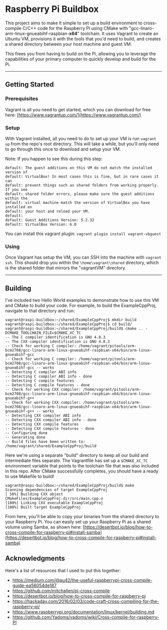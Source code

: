 
# Raspberry Pi Buildbox
This project aims to make it simple to set up a build environment to cross-compile C/C++ code for the Raspberry Pi using CMake with "gcc-linaro-arm-linux-gnueabihf-raspbian-**x64**" toolchain. It uses Vagrant to create an Ubuntu VM, provisions it with the tools that you'd need to build, and creates a shared directory between your host machine and guest VM. 

This frees you from having to build on the Pi, allowing you to leverage the capabilities of your primary computer to quickly develop and build for the Pi.

---
## Getting Started
### Prerequisites
Vagrant is all you need to get started, which you can download for free here: [https://www.vagrantup.com/](https://www.vagrantup.com/)

### Setup
With Vagrant installed, all you need to do to set up your VM is run `vagrant up` from the repo's root directory. This will take a while, but you'll only need to go through this once to download and setup your VM.

Note: If you happen to see this during this step:
```
default: The guest additions on this VM do not match the installed version of
default: VirtualBox! In most cases this is fine, but in rare cases it can
default: prevent things such as shared folders from working properly. If you see
default: shared folder errors, please make sure the guest additions within the
default: virtual machine match the version of VirtualBox you have installed on
default: your host and reload your VM.
default:
default: Guest Additions Version: 5.2.32
default: VirtualBox Version: 6.0
```

You can install this vagrant plugin: `vagrant plugin install vagrant-vbguest`

### Using
Once Vagrant has setup the VM, you can SSH into the machine with `vagrant ssh`. This should drop you within the `\home\vagrant\shared` directory, which is the shared folder that mirrors the "vagrantVM" directory.

---
## Building
I've included two Hello World examples to demonstrate how to use this VM and CMake to build your code. For example, to build the ExampleCppProj, navigate to that directory and run:
```
vagrant@raspi-buildbox:~/shared/ExampleCppProj$ mkdir build
vagrant@raspi-buildbox:~/shared/ExampleCppProj$ cd build/
vagrant@raspi-buildbox:~/shared/ExampleCppProj/build$ cmake .. -DCMAKE_TOOLCHAIN_FILE=$CMAKE_XC_TC
-- The C compiler identification is GNU 4.8.3
-- The CXX compiler identification is GNU 4.8.3
-- Check for working C compiler: /home/vagrant/pitools/arm-bcm2708/gcc-linaro-arm-linux-gnueabihf-raspbian-x64/bin/arm-linux-gnueabihf-gcc
-- Check for working C compiler: /home/vagrant/pitools/arm-bcm2708/gcc-linaro-arm-linux-gnueabihf-raspbian-x64/bin/arm-linux-gnueabihf-gcc -- works
-- Detecting C compiler ABI info
-- Detecting C compiler ABI info - done
-- Detecting C compile features
-- Detecting C compile features - done
-- Check for working CXX compiler: /home/vagrant/pitools/arm-bcm2708/gcc-linaro-arm-linux-gnueabihf-raspbian-x64/bin/arm-linux-gnueabihf-g++
-- Check for working CXX compiler: /home/vagrant/pitools/arm-bcm2708/gcc-linaro-arm-linux-gnueabihf-raspbian-x64/bin/arm-linux-gnueabihf-g++ -- works
-- Detecting CXX compiler ABI info
-- Detecting CXX compiler ABI info - done
-- Detecting CXX compile features
-- Detecting CXX compile features - done
-- Configuring done
-- Generating done
-- Build files have been written to: /home/vagrant/shared/ExampleCppProj/build
```

Here we're using a separate "build" directory to keep all our build and intermediate files separate. The Vagrantfile has set up a `$CMAKE_XC_TC` environment variable that points to the toolchain file that was also included in this repo. After CMake successfully completes, you should have a ready to use Makefile to build!
```
vagrant@raspi-buildbox:~/shared/ExampleCppProj/build$ make
Scanning dependencies of target ExampleCppProj
[ 50%] Building CXX object CMakeFiles/ExampleCppProj.dir/src/main.cpp.o
[100%] Linking CXX executable ExampleCppProj
[100%] Built target ExampleCppProj
```

From here, you'll be able to copy your binaries from the shared directory to your Raspberry Pi. You can easily set up your Raspberry Pi as a shared volume using Samba, as shown here: [https://desertbot.io/blog/how-to-cross-compile-for-raspberry-pi#install-samba](https://desertbot.io/blog/how-to-cross-compile-for-raspberry-pi#install-samba)

## Acknowledgments
Here's a list of resources that I used to put this together:
* https://medium.com/@au42/the-useful-raspberrypi-cross-compile-guide-ea56054de187
* https://github.com/mitchallen/pi-cross-compile
* https://desertbot.io/blog/how-to-cross-compile-for-raspberry-pi
* https://hackaday.com/2016/02/03/code-craft-cross-compiling-for-the-raspberry-pi/
* https://www.raspberrypi.org/documentation/linux/kernel/building.md
* https://github.com/Yadoms/yadoms/wiki/Cross-compile-for-raspberry-PI
